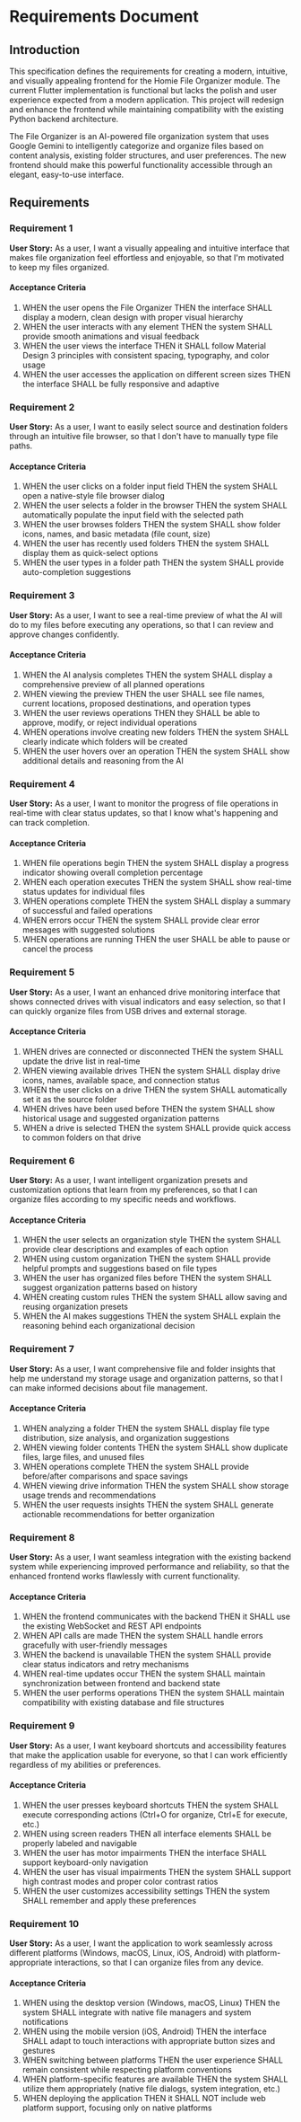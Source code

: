 # Requirements Document

## Introduction

This specification defines the requirements for creating a modern, intuitive, and visually appealing frontend for the Homie File Organizer module. The current Flutter implementation is functional but lacks the polish and user experience expected from a modern application. This project will redesign and enhance the frontend while maintaining compatibility with the existing Python backend architecture.

The File Organizer is an AI-powered file organization system that uses Google Gemini to intelligently categorize and organize files based on content analysis, existing folder structures, and user preferences. The new frontend should make this powerful functionality accessible through an elegant, easy-to-use interface.

## Requirements

### Requirement 1

**User Story:** As a user, I want a visually appealing and intuitive interface that makes file organization feel effortless and enjoyable, so that I'm motivated to keep my files organized.

#### Acceptance Criteria

1. WHEN the user opens the File Organizer THEN the interface SHALL display a modern, clean design with proper visual hierarchy
2. WHEN the user interacts with any element THEN the system SHALL provide smooth animations and visual feedback
3. WHEN the user views the interface THEN it SHALL follow Material Design 3 principles with consistent spacing, typography, and color usage
4. WHEN the user accesses the application on different screen sizes THEN the interface SHALL be fully responsive and adaptive

### Requirement 2

**User Story:** As a user, I want to easily select source and destination folders through an intuitive file browser, so that I don't have to manually type file paths.

#### Acceptance Criteria

1. WHEN the user clicks on a folder input field THEN the system SHALL open a native-style file browser dialog
2. WHEN the user selects a folder in the browser THEN the system SHALL automatically populate the input field with the selected path
3. WHEN the user browses folders THEN the system SHALL show folder icons, names, and basic metadata (file count, size)
4. WHEN the user has recently used folders THEN the system SHALL display them as quick-select options
5. WHEN the user types in a folder path THEN the system SHALL provide auto-completion suggestions

### Requirement 3

**User Story:** As a user, I want to see a real-time preview of what the AI will do to my files before executing any operations, so that I can review and approve changes confidently.

#### Acceptance Criteria

1. WHEN the AI analysis completes THEN the system SHALL display a comprehensive preview of all planned operations
2. WHEN viewing the preview THEN the user SHALL see file names, current locations, proposed destinations, and operation types
3. WHEN the user reviews operations THEN they SHALL be able to approve, modify, or reject individual operations
4. WHEN operations involve creating new folders THEN the system SHALL clearly indicate which folders will be created
5. WHEN the user hovers over an operation THEN the system SHALL show additional details and reasoning from the AI

### Requirement 4

**User Story:** As a user, I want to monitor the progress of file operations in real-time with clear status updates, so that I know what's happening and can track completion.

#### Acceptance Criteria

1. WHEN file operations begin THEN the system SHALL display a progress indicator showing overall completion percentage
2. WHEN each operation executes THEN the system SHALL show real-time status updates for individual files
3. WHEN operations complete THEN the system SHALL display a summary of successful and failed operations
4. WHEN errors occur THEN the system SHALL provide clear error messages with suggested solutions
5. WHEN operations are running THEN the user SHALL be able to pause or cancel the process

### Requirement 5

**User Story:** As a user, I want an enhanced drive monitoring interface that shows connected drives with visual indicators and easy selection, so that I can quickly organize files from USB drives and external storage.

#### Acceptance Criteria

1. WHEN drives are connected or disconnected THEN the system SHALL update the drive list in real-time
2. WHEN viewing available drives THEN the system SHALL display drive icons, names, available space, and connection status
3. WHEN the user clicks on a drive THEN the system SHALL automatically set it as the source folder
4. WHEN drives have been used before THEN the system SHALL show historical usage and suggested organization patterns
5. WHEN a drive is selected THEN the system SHALL provide quick access to common folders on that drive

### Requirement 6

**User Story:** As a user, I want intelligent organization presets and customization options that learn from my preferences, so that I can organize files according to my specific needs and workflows.

#### Acceptance Criteria

1. WHEN the user selects an organization style THEN the system SHALL provide clear descriptions and examples of each option
2. WHEN using custom organization THEN the system SHALL provide helpful prompts and suggestions based on file types
3. WHEN the user has organized files before THEN the system SHALL suggest organization patterns based on history
4. WHEN creating custom rules THEN the system SHALL allow saving and reusing organization presets
5. WHEN the AI makes suggestions THEN the system SHALL explain the reasoning behind each organizational decision

### Requirement 7

**User Story:** As a user, I want comprehensive file and folder insights that help me understand my storage usage and organization patterns, so that I can make informed decisions about file management.

#### Acceptance Criteria

1. WHEN analyzing a folder THEN the system SHALL display file type distribution, size analysis, and organization suggestions
2. WHEN viewing folder contents THEN the system SHALL show duplicate files, large files, and unused files
3. WHEN operations complete THEN the system SHALL provide before/after comparisons and space savings
4. WHEN viewing drive information THEN the system SHALL show storage usage trends and recommendations
5. WHEN the user requests insights THEN the system SHALL generate actionable recommendations for better organization

### Requirement 8

**User Story:** As a user, I want seamless integration with the existing backend system while experiencing improved performance and reliability, so that the enhanced frontend works flawlessly with current functionality.

#### Acceptance Criteria

1. WHEN the frontend communicates with the backend THEN it SHALL use the existing WebSocket and REST API endpoints
2. WHEN API calls are made THEN the system SHALL handle errors gracefully with user-friendly messages
3. WHEN the backend is unavailable THEN the system SHALL provide clear status indicators and retry mechanisms
4. WHEN real-time updates occur THEN the system SHALL maintain synchronization between frontend and backend state
5. WHEN the user performs operations THEN the system SHALL maintain compatibility with existing database and file structures

### Requirement 9

**User Story:** As a user, I want keyboard shortcuts and accessibility features that make the application usable for everyone, so that I can work efficiently regardless of my abilities or preferences.

#### Acceptance Criteria

1. WHEN the user presses keyboard shortcuts THEN the system SHALL execute corresponding actions (Ctrl+O for organize, Ctrl+E for execute, etc.)
2. WHEN using screen readers THEN all interface elements SHALL be properly labeled and navigable
3. WHEN the user has motor impairments THEN the interface SHALL support keyboard-only navigation
4. WHEN the user has visual impairments THEN the system SHALL support high contrast modes and proper color contrast ratios
5. WHEN the user customizes accessibility settings THEN the system SHALL remember and apply these preferences

### Requirement 10

**User Story:** As a user, I want the application to work seamlessly across different platforms (Windows, macOS, Linux, iOS, Android) with platform-appropriate interactions, so that I can organize files from any device.

#### Acceptance Criteria

1. WHEN using the desktop version (Windows, macOS, Linux) THEN the system SHALL integrate with native file managers and system notifications
2. WHEN using the mobile version (iOS, Android) THEN the interface SHALL adapt to touch interactions with appropriate button sizes and gestures
3. WHEN switching between platforms THEN the user experience SHALL remain consistent while respecting platform conventions
4. WHEN platform-specific features are available THEN the system SHALL utilize them appropriately (native file dialogs, system integration, etc.)
5. WHEN deploying the application THEN it SHALL NOT include web platform support, focusing only on native platforms